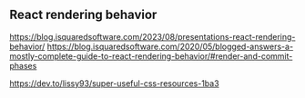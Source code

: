 

## React rendering behavior

https://blog.isquaredsoftware.com/2023/08/presentations-react-rendering-behavior/
https://blog.isquaredsoftware.com/2020/05/blogged-answers-a-mostly-complete-guide-to-react-rendering-behavior/#render-and-commit-phases

https://dev.to/lissy93/super-useful-css-resources-1ba3


